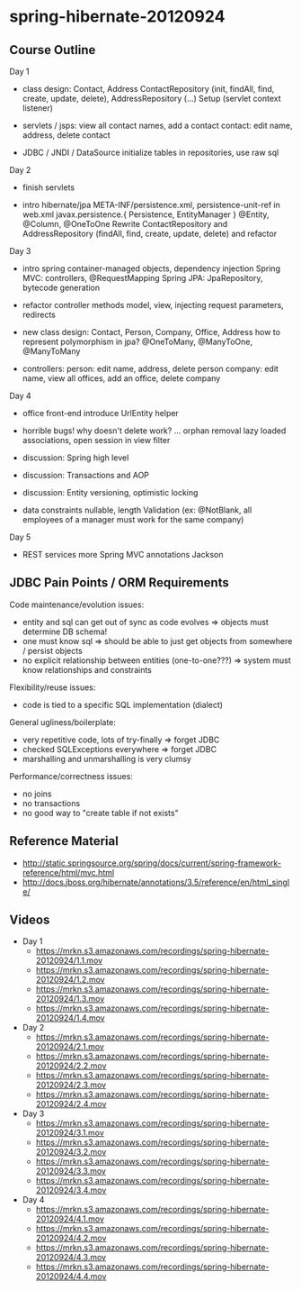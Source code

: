 spring-hibernate-20120924
=========================

Course Outline
--------------

Day 1

 - class design:
   Contact, Address
   ContactRepository (init, findAll, find, create, update, delete), AddressRepository (...)
   Setup (servlet context listener)

 - servlets / jsps:
   view all contact names, add a contact
   contact: edit name, address, delete contact

 - JDBC / JNDI / DataSource
   initialize tables in repositories, use raw sql

Day 2

 - finish servlets

 - intro hibernate/jpa
   META-INF/persistence.xml, persistence-unit-ref in web.xml
   javax.persistence.{ Persistence, EntityManager }
   @Entity, @Column, @OneToOne
   Rewrite ContactRepository and AddressRepository (findAll, find, create, update, delete) and refactor

Day 3

 - intro spring
   container-managed objects, dependency injection
   Spring MVC: controllers, @RequestMapping
   Spring JPA: JpaRepository, bytecode generation

 - refactor controller methods
   model, view, injecting request parameters, redirects

 - new class design:
   Contact, Person, Company, Office, Address
   how to represent polymorphism in jpa?
   @OneToMany, @ManyToOne, @ManyToMany

 - controllers:
   person: edit name, address, delete person
   company: edit name, view all offices, add an office, delete company

Day 4

 - office front-end
   introduce UrlEntity helper

 - horrible bugs!
   why doesn't delete work? ... orphan removal
   lazy loaded associations, open session in view filter

 - discussion: Spring high level
 - discussion: Transactions and AOP
 - discussion: Entity versioning, optimistic locking

 - data constraints
   nullable, length
   Validation (ex: @NotBlank, all employees of a manager must work for the same company)

Day 5

 - REST services
   more Spring MVC annotations
   Jackson


JDBC Pain Points / ORM Requirements
-----------------------------------

Code maintenance/evolution issues:
  - entity and sql can get out of sync as code evolves
    => objects must determine DB schema!
  - one must know sql
    => should be able to just get objects from somewhere / persist objects
  - no explicit relationship between entities (one-to-one???)
    => system must know relationships and constraints

Flexibility/reuse issues:
  - code is tied to a specific SQL implementation (dialect)

General ugliness/boilerplate:
  - very repetitive code, lots of try-finally
    => forget JDBC
  - checked SQLExceptions everywhere
    => forget JDBC
  - marshalling and unmarshalling is very clumsy

Performance/correctness issues:
  - no joins
  - no transactions
  - no good way to "create table if not exists"

Reference Material
------------------

* http://static.springsource.org/spring/docs/current/spring-framework-reference/html/mvc.html
* http://docs.jboss.org/hibernate/annotations/3.5/reference/en/html_single/

Videos
------

* Day 1
  * https://mrkn.s3.amazonaws.com/recordings/spring-hibernate-20120924/1.1.mov
  * https://mrkn.s3.amazonaws.com/recordings/spring-hibernate-20120924/1.2.mov
  * https://mrkn.s3.amazonaws.com/recordings/spring-hibernate-20120924/1.3.mov
  * https://mrkn.s3.amazonaws.com/recordings/spring-hibernate-20120924/1.4.mov
* Day 2
  * https://mrkn.s3.amazonaws.com/recordings/spring-hibernate-20120924/2.1.mov
  * https://mrkn.s3.amazonaws.com/recordings/spring-hibernate-20120924/2.2.mov
  * https://mrkn.s3.amazonaws.com/recordings/spring-hibernate-20120924/2.3.mov
  * https://mrkn.s3.amazonaws.com/recordings/spring-hibernate-20120924/2.4.mov
* Day 3
  * https://mrkn.s3.amazonaws.com/recordings/spring-hibernate-20120924/3.1.mov
  * https://mrkn.s3.amazonaws.com/recordings/spring-hibernate-20120924/3.2.mov
  * https://mrkn.s3.amazonaws.com/recordings/spring-hibernate-20120924/3.3.mov
  * https://mrkn.s3.amazonaws.com/recordings/spring-hibernate-20120924/3.4.mov
* Day 4
  * https://mrkn.s3.amazonaws.com/recordings/spring-hibernate-20120924/4.1.mov
  * https://mrkn.s3.amazonaws.com/recordings/spring-hibernate-20120924/4.2.mov
  * https://mrkn.s3.amazonaws.com/recordings/spring-hibernate-20120924/4.3.mov
  * https://mrkn.s3.amazonaws.com/recordings/spring-hibernate-20120924/4.4.mov